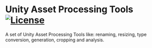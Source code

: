 # Unity Asset Processing Tools [![License](https://img.shields.io/badge/License-MIT-lightgrey.svg?style=flat)](http://mit-license.org)
A set of Unity Asset Processing Tools like: renaming, resizing, type conversion, generation, cropping and analysis.
